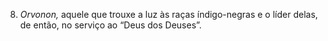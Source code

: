 ﻿8. <em>Orvonon,</em> aquele que trouxe a luz às raças índigo-negras e o líder delas, de então, no serviço ao “Deus dos Deuses”.
